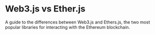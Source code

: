 # Web3.js vs Ether.js

A guide to the differences between Web3.js and Ethers.js, the two most popular libraries for interacting with the Ethereum blockchain.
